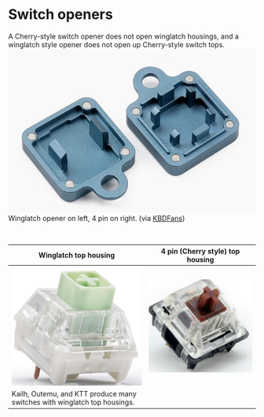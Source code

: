 # Switch openers

A Cherry-style switch opener does not open winglatch housings, and a winglatch style opener does not open up Cherry-style switch tops.
![A switch opener that supports both styles](images/ai03opener.png)                                                               
Winglatch opener on left, 4 pin on right. (via [KBDFans](https://kbdfans.com/products/gb-2-in-1-machined-aluminum-switch-opener)) 

&nbsp;

| Winglatch top housing                                                     | 4 pin (Cherry style) top housing                         |
| --------------------------------------------------------------------------------------------------------------------------------- | ------------------------------------------------------------------------- |
| ![Kailh Box Jade](images/kailhwinglatch.png)                              | ![Gateron Brown](images/gateronbrown.png) |
| Kailh, Outemu, and KTT produce many switches with winglatch top housings. |                                           |
